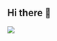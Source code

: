 ## Hi there 👋

<img src="https://skillicons.dev/icons?i=html,css,laravel,vuejs,figma,git,angular,kubernetes"/>